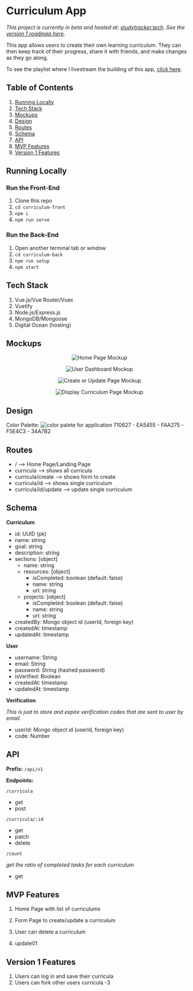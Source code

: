 # Curriculum App

*This project is currently in beta and hosted at: [studytracker.tech](https://studytracker.tech). See the [version 1 roadmap here](https://github.com/faraday-academy/curriculum-app/projects/1).*

This app allows users to create their own learning curriculum. They can then keep track of their progress, share it with friends, and make changes as they go along.

To see the playlist where I livestream the building of this app, [click here](https://www.youtube.com/playlist?list=PLFBirL3MAv2-c8VpBJMvH8Hci975MLVU1).

## Table of Contents

1. [Running Locally](#running-locally)
1. [Tech Stack](#tech-stack)
1. [Mockups](#mockups)
1. [Design](#design)
1. [Routes](#routes)
1. [Schema](#schema)
1. [API](#api)
1. [MVP Features](#mvp-features)
1. [Version 1 Features](#version-1-features)

## Running Locally

### Run the Front-End

1. Clone this repo
1. `cd curriculum-front`
1. `npm i`
1. `npm run serve`

### Run the Back-End

1. Open another terminal tab or window
1. `cd curriculum-back`
1. `npm run setup`
1. `npm start`

## Tech Stack

1. Vue.js/Vue Router/Vuex
1. Vuetify
1. Node.js/Express.js
1. MongoDB/Mongoose
1. Digital Ocean (hosting)

## Mockups

<p align="center">
  <img src="mockups/home_page.png" alt="Home Page Mockup">
</p>

<p align="center">
  <img src="mockups/user_dashboard.png" alt="User Dashboard Mockup">
</p>

<p align="center">
  <img src="mockups/create_update_curriculum.png" alt="Create or Update Page Mockup">
</p>

<p align="center">
  <img src="mockups/display_curriculum.png" alt="Display Curriculum Page Mockup">
</p>

## Design

Color Palette:
<img src="mockups/color_palette.png" alt="color palete for application">
710627 - EA5455 - FAA275 - F5E4C3 - 34A7B2

## Routes

* / --> Home Page/Landing Page
* curricula --> shows all curricula
* curricula/create --> shows form to create
* curricula/id --> shows single curriculum
* curricula/id/update --> update single curriculum

## Schema

**Curriculum**

* id: UUID (pk)
* name: string
* goal: string
* description: string
* sections: [object]
    * name: string
    * resources: [object]
        * isCompleted: boolean (default: false)
        * name: string
        * url: string
    * projects:  [object]
        * isCompleted: boolean (default: false)
        * name: string
        * url: string
* createdBy: Mongo object id (userId, foreign key)
* createdAt: timestamp
* updatedAt: timestamp

**User**

* username: String
* email: String
* password: String (hashed password)
* isVerified: Boolean
* createdAt: timestamp
* updatedAt: timestamp

**Verification**

*This is just to store and expire verification codes that are sent to user by email.*

* userId: Mongo object id (userId, foreign key)
* code: Number

## API

**Prefix:** `/api/v1`

**Endpoints:**

`/curricula`

* get
* post

`/curricula/:id`

* get
* patch
* delete

`/count`

*get the ratio of completed tasks for each curriculum*

* get

## MVP Features

1. Home Page with list of curriculums
1. Form Page to create/update a curriculum
1. User can delete a curriculum

2. update01

## Version 1 Features

1. Users can log in and save their curricula
1. Users can fork other users curricula
-3
